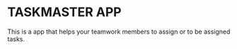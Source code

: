 # TASKMASTER APP

This is a app that helps your teamwork members to assign or to be assigned tasks.
